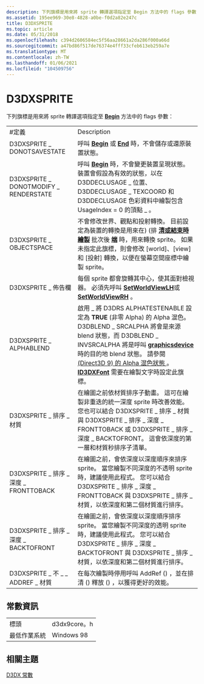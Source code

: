 ```yaml
---
description: 下列旗標是用來將 sprite 轉譯選項指定至 Begin 方法中的 flags 參數：
ms.assetid: 195ee969-30e8-4828-a0be-f0d2a82e247c
title: D3DXSPRITE
ms.topic: article
ms.date: 05/31/2018
ms.openlocfilehash: c394d2606584ec5f56aa28661a2da286f000a66d
ms.sourcegitcommit: a47bd86f517de76374e4fff33cfeb613eb259a7e
ms.translationtype: MT
ms.contentlocale: zh-TW
ms.lasthandoff: 01/06/2021
ms.locfileid: "104509756"
---
```

# <a name="d3dxsprite"></a>D3DXSPRITE

下列旗標是用來將 sprite 轉譯選項指定至 [**Begin**](id3dxsprite--begin.md) 方法中的 flags 參數：



|                                      |                                                                                                                                                                                                                                                                                                                                                                                                                                   |
|--------------------------------------|-----------------------------------------------------------------------------------------------------------------------------------------------------------------------------------------------------------------------------------------------------------------------------------------------------------------------------------------------------------------------------------------------------------------------------------|
| \#定義                             | Description                                                                                                                                                                                                                                                                                                                                                                                                                       |
| D3DXSPRITE \_ DONOTSAVESTATE           | 呼叫 [**Begin**](id3dxsprite--begin.md) 或 [**End**](id3dxsprite--end.md) 時，不會儲存或還原裝置狀態。                                                                                                                                                                                                                                                                                            |
| D3DXSPRITE \_ DONOTMODIFY \_ RENDERSTATE | 呼叫 [**Begin**](id3dxsprite--begin.md) 時，不會變更裝置呈現狀態。 裝置會假設為有效的狀態，以在 D3DDECLUSAGE \_ 位置、D3DDECLUSAGE \_ TEXCOORD 和 D3DDECLUSAGE 色彩資料中繪製包含 UsageIndex = 0 的頂點 \_ 。                                                                                                                                                     |
| D3DXSPRITE \_ OBJECTSPACE              | 不會修改世界、觀點和投射轉換。 目前設定為裝置的轉換是用來在)  (排 [**清或結束時繪製**](id3dxsprite--flush.md) 批次後 [**端**](id3dxsprite--end.md) 時，用來轉換 sprite。 如果未指定此旗標，則會修改 [world]、[view] 和 [投射] 轉換，以便在螢幕空間座標中繪製 sprite。              |
| D3DXSPRITE \_ 佈告欄                | 每個 sprite 都會旋轉其中心，使其面對檢視器。 必須先呼叫 [**SetWorldViewLH**](id3dxsprite--setworldviewlh.md)或 [**SetWorldViewRH**](id3dxsprite--setworldviewrh.md) 。                                                                                                                                                                                                                |
| D3DXSPRITE \_ ALPHABLEND               | 啟用 \_ 將 D3DRS ALPHATESTENABLE 設定為 **TRUE** (非零 Alpha) 的 Alpha 混色。 D3DBLEND \_ SRCALPHA 將會是來源 blend 狀態，而 D3DBLEND \_ INVSRCALPHA 將是呼叫 [**graphicsdevice**](/windows/desktop/api)時的目的地 blend 狀態。 請參閱 [ (Direct3D 9) 的 Alpha 混色狀態 ](alpha-blending-state.md)。 [**ID3DXFont**](id3dxfont.md) 需要在繪製文字時設定此旗標。 |
| D3DXSPRITE \_ 排序 \_ 材質            | 在繪圖之前依材質排序子動畫。 這可在繪製非重迭的統一深度 sprite 時改善效能。 您也可以結合 D3DXSPRITE \_ 排序 \_ 材質與 D3DXSPRITE \_ 排序 \_ 深度 \_ FRONTTOBACK 或 D3DXSPRITE \_ 排序 \_ 深度 \_ BACKTOFRONT。 這會依深度的第一層和材質秒排序子清單。<br/>                                                                           |
| D3DXSPRITE \_ 排序 \_ 深度 \_ FRONTTOBACK | 在繪圖之前，會依深度以深度順序來排序 sprite。 當您繪製不同深度的不透明 sprite 時，建議使用此程式。 您可以結合 D3DXSPRITE \_ 排序 \_ 深度 \_ FRONTTOBACK 與 D3DXSPRITE \_ 排序 \_ 材質，以依深度和第二個材質進行排序。<br/>                                                                                                                                   |
| D3DXSPRITE \_ 排序 \_ 深度 \_ BACKTOFRONT | 在繪圖之前，會依深度以深度順序排序 sprite。 當您繪製不同深度的透明 sprite 時，建議使用此程式。 您可以結合 D3DXSPRITE \_ 排序 \_ 深度 \_ BACKTOFRONT 與 D3DXSPRITE \_ 排序 \_ 材質，以依深度和第二個材質進行排序。<br/>                                                                                                                              |
| D3DXSPRITE \_ 不 \_ \_ ADDREF \_ 材質 | 在每次繪製時停用呼叫 AddRef () ，並在排清 () 釋放 () ，以獲得更好的效能。                                                                                                                                                                                                                                                                                                                                         |



 

## <a name="constant-information"></a>常數資訊



|                          |             |
|--------------------------|-------------|
| 標頭                   | d3dx9core。h |
| 最低作業系統 | Windows 98  |



 

## <a name="related-topics"></a>相關主題

<dl> <dt>

[D3DX 常數](dx9-graphics-reference-d3dx-constants.md)
</dt> </dl>

 

 




